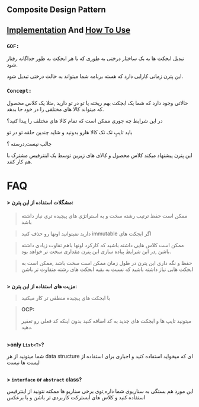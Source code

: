﻿## Composite Design Pattern

## [Implementation](./Implementation/CompositeObject.cs) And [How To Use](./UseComposite.cs)


### **`GOF:`**

تبدیل ابجکت ها به یک ساختار درختی به طوری که با هر ابجکت به طور جداگانه رفتار شود.

این پترن زمانی کارایی دارد که هسته برنامه شما میتواند به حالت درختی تبدیل شود.

### **`Concept:`**

حالاتی وجود دارد که شما یک ابجکت بهم ریخته یا تو در تو دارید ,مثلا یک کلاس محصول که میتواند کالا های مختلفی را در خود جا بدهد.

در این شرایط چه جوری ممکن است که تمام کالا های مختلف را پیدا کنید؟

باید تایپِ تک تک کالا هارو بدونید و شاید چندین حلقه تو در تو

جالب نیست,درسته ؟

این پترن پیشنهاد میکند کلاس محصول و کالای های زیرین توسط یک اینترفیس مشترک با هم کار کنند.


# FAQ 

#### **> مشگلات استفاده از این پترن:**

>ممکن است حفظ ترتیب رشته سخت و به استراتژی های پیچیده تری نیاز داشته باشد

> دارید نمیتوانید اونها رو حذف کنید immutable اگر ابجکت های

>ممکن است کلاس هایی داشته باشید که کارکرد اونها باهم تفاوت زیادی داشته باشن ,در این شرایط پیاده سازی این پترن مقداری سخت تر خواهد بود.

>حفظ و نگه داری این پترن در طول زمان ممکن است سخت باشد ,ممکن است به ابجکت هایی نیاز داشته باشید که نسبت به بقیه ابجکت های رشته متفاوت تر باشن

## 

**> مزیت های استفاده از این پترن:**

> با ابجکت های پیچیده منطقی تر کار میکنید

>**OCP:**
>
> میتونید تایپ ها و ابجکت های جدید به کد اضافه کنید بدون اینکه کد فعلی رو تعقیر دهید.


##

**>only `List<T>`?**

شما میتونید از هر data structure ای که میخواید استفاده کنید و اجباری برای استفاده از لیست ها نیست
##

**> `interface` or `abstract` class?**

این مورد هم بستگی به سناریوی شما داره,توی برخی سناریو ها ممکنه نتونید از اینترفیس استفاده کنید و کلاس های ابسترکت کاربردی تر باشن و یا برعکس

##

